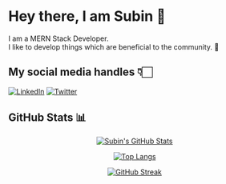 # Hey there, I am Subin 👋

I am a MERN Stack Developer.\
I like to develop things which are beneficial to the community. 🚀

## My social media handles 👇🏻

[![LinkedIn](https://img.shields.io/badge/-LinkedIn-0e76a8?style=plastic&logo=linkedIn)](https://www.linkedin.com/in/subin-sk-9b767219a/)
[![Twitter](https://img.shields.io/badge/-Twitter-1DA1F2?style=plastic&logo=Twitter)](https://twitter.com/SubinSK6)

## GitHub Stats 📊

<div align="center">

[![Subin's GitHub Stats](https://github-readme-stats.vercel.app/api?username=subinsk)](https://github.com/subinsk/github-readme-stats)

[![Top Langs](https://github-readme-stats.vercel.app/api/top-langs/?username=subinsk&layout=compact)](https://github.com/subinsk/github-readme-stats)

[![GitHub Streak](https://github-readme-streak-stats.herokuapp.com?user=subinsk&theme=buefy)](https://git.io/streak-stats)

</div>
